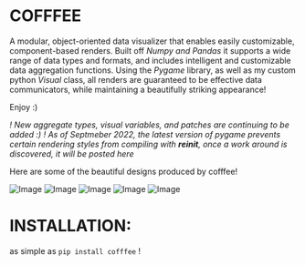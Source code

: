 # COFFFEE

A modular, object-oriented data visualizer that enables easily customizable, component-based renders. Built off *Numpy and Pandas* it supports a wide range of data types and formats, and includes intelligent and customizable data aggregation functions. Using the *Pygame* library, as well as my custom python *Visual* class, all renders are guaranteed to be effective data communicators, while maintaining a beautifully striking appearance!

Enjoy :)

*! New aggregate types, visual variables, and patches are continuing to be added :) !*
*As of Septmeber 2022, the latest version of pygame prevents certain rendering styles from compiling with __reinit__, once a work around is discovered, it will be posted here*

Here are some of the beautiful designs produced by cofffee!

![Image]( https://github.com/Brian-Masse/Coffee/blob/main/Demo%20Images/1.png )
![Image]( https://github.com/Brian-Masse/Coffee/blob/main/Demo%20Images/2.png )
![Image]( https://github.com/Brian-Masse/Coffee/blob/main/Demo%20Images/3.png )
![Image]( https://github.com/Brian-Masse/Coffee/blob/main/Demo%20Images/4.png )
![Image]( https://github.com/Brian-Masse/Coffee/blob/main/Demo%20Images/5.png )

# INSTALLATION:

as simple as 
``` pip install cofffee ``` !


